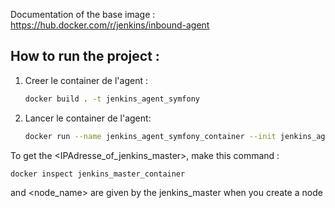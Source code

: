 Documentation of the base image : https://hub.docker.com/r/jenkins/inbound-agent

## How to run the project :

1. Creer le container de l'agent :

   ```bash
   docker build . -t jenkins_agent_symfony
   ```

2. Lancer le container de l'agent:
   ```bash
   docker run --name jenkins_agent_symfony_container --init jenkins_agent_symfony -url http://<IPAdresse_of_jenkins_master>:8080 <password> <node_name>
   ```

To get the <IPAdresse_of_jenkins_master>, make this command :
```bash
docker inspect jenkins_master_container
```

<password> and <node_name> are given by the jenkins_master when you create a node
